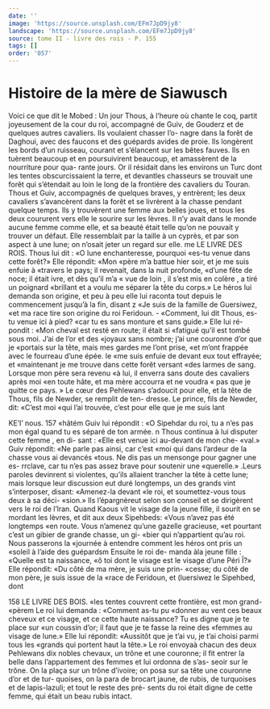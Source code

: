 ```yaml
---
date: ''
image: 'https://source.unsplash.com/EFm7JpD9jy8'
landscape: 'https://source.unsplash.com/EFm7JpD9jy8'
source: tome II - livre des rois - P. 155
tags: []
order: '057'
---
```


# Histoire de la mère de Siawusch

Voici ce que dit le Mobed : Un jour Thous, à l’heure où chante le coq, partit joyeusement de la cour du roi, accompagné de Guiv, de Gouderz et de quelques autres cavaliers. Ils voulaient chasser l’o- nagre dans la forêt de Daghoui, avec des faucons et des guépards avides de proie. Ils longèrent les bords d’un ruisseau, courant et s’élancent sur les bêtes
fauves. Ils en tuèrent beaucoup et en poursuivirent beaucoup, et amassèrent de la nourriture pour qua- rante jours. Or il résidait dans les environs un Turc dont les tentes obscurcissaient la terre, et devantles chasseurs se trouvait une forêt qui s’étendait au loin
le long de la frontière des cavaliers du Touran. Thous et Guiv, accompagnés de quelques braves,
y entrèrent; les deux cavaliers s’avancèrent dans la
forêt et se livrèrent à la chasse pendant quelque temps. Ils y trouvèrent une femme aux belles joues, et tous les deux coururent vers elle le sourire sur les lèvres. Il n’y avait dans le monde aucune femme comme elle, et sa beauté était telle qu’on ne pouvait
y trouver un défaut. Elle ressemblait par la taille à un cyprès, et par son aspect à une lune; on n’osait jeter un regard sur elle.
me LE LIVRE DES ROIS.
Thous lui dit : «O lune enchanteresse, pourquoi
«es-tu venue dans cette forêt?» Elle répondit: «Mon
«père m’a battue hier soir, et je me suis enfuie à
«travers le pays; il revenait, dans la nuit profonde, «d’une fête de noce; il était ivre, et dès qu’il m’a
« vue de loin , il s’est mis en colère , a tiré un poignard «brillant et a voulu me séparer la tête du corps.»
Le héros lui demanda son origine, et peu à peu elle lui raconta tout depuis le commencement jusqu’à
la fin, disant z «Je suis de la famille de Guersiwez, «et ma race tire son origine du roi Feridoun. - «Comment, lui dit Thous, es-tu venue ici à pied? «car tu es sans monture et sans guide.» Elle lui ré- pondit : «Mon cheval est resté en route; il était si «fatigué qu’il est tombé sous moi. J’ai de l’or et des
«joyaux sans nombre; j’ai une couronne d’or que je «portais sur la tête, mais mes gardes me l’ont prise,
«et m’ont frappée avec le fourreau d’une épée. le
«me suis enfuie de devant eux tout effrayée; et «maintenant je me trouve dans cette forêt versant «des larmes de sang. Lorsque mon père sera revenu «à lui, il enverra sans doute des cavaliers après moi «en toute hâte, et ma mère accourra et ne voudra
« pas que je quitte ce pays. »
Le cœur des Pehlewans s’adoucit pour elle, et la tête de Thous, fils de Newder, se remplit de ten- dresse. Le prince, fils de Newder, dit: «C’est moi «qui l’ai trouvée, c’est pour elle que je me suis lant

KE’I’ nous. 157 «hâtém Guiv lui répondit : «O Sipehdar du roi, tu
a n’es pas mon égal quand tu es séparé de ton armée. n
Thous continua à lui disputer cette femme , en di-
sant : «Elle est venue ici au-devant de mon che- «val.» Guiv répondit: «Ne parle pas ainsi, car c’est
«moi qui dans l’ardeur de la chasse vous ai devancés «tous. Ne dis pas un mensonge pour gagner une es- rrclave, car tu n’es pas assez brave pour soutenir une «querelle.» .Leurs paroles devinrent si violentes, qu’ils allaient trancher la tête à cette lune; mais lorsque leur discussion eut duré longtemps, un des grands vint s’interposer, disant: «Amenez-la devant
«le roi, et soumettez-vous tous deux à sa déci- «sion.»
Ils l’épargnèreut selon son conseil et se dirigèrent
vers le roi de l’lran. Quand Kaous vit le visage de la
jeune fille, il sourit en se mordant les lèvres, et dit
aux deux Sipehbeds: «Vous n’avez pas été longtemps
«en route. Vous n’amenez qu’une gazelle gracieuse,
«et pourtant c’est un gibier de grande chasse, un gi-
«bier qui n’appartient qu’au roi. Nous passerons la
«journée à entendre comment les héros ont pris un
«soleil à l’aide des guépardsm Ensuite le roi de-
manda àla jeune fille : «Quelle est ta naissance, «ô toi dont le visage est le visage d’une Péri Î?» Elle
répondit: «Du côté de ma mère, je suis une prin- «cesse; du côté de mon père, je suis issue de la «race de Feridoun, et (luersiwez le Sipehbed, dont

158 LE LIVRE DES BOIS.
«les tentes couvrent cette frontière, est mon grand-
«pèrem Le roi lui demanda : «Comment as-tu pu «donner au vent ces beaux cheveux et ce visage, et ce cette haute naissance? Tu es digne que je te place sur «un coussin d’or; il faut que je te fasse la reine des «femmes au visage de lune.» Elle lui répondit: «Aussitôt que je t’ai vu, je t’ai choisi parmi tous les
«grands qui portent haut la tête.» Le roi envoyaà chacun des deux Pehlewans dix nobles chevaux, un trône et une couronne; il fit entrer la belle dans l’appartement des femmes et lui ordonna de s’as-
seoir sur le trône. On la plaça sur un trône d’ivoire;
on posa sur sa tête une couronne d’or et de tur- quoises, on la para de brocart jaune, de rubis, de turquoises et de lapis-lazuli; et tout le reste des pré- sents du roi était digne de cette femme, qui était
un beau rubis intact.
